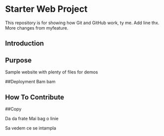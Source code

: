 # Starter Web Project

This repository is for showing how Git and GitHub work, ty me.
Add line thx.
More changes from myfeature.
## Introduction

## Purpose

Sample website with plenty of files for demos

##Deployment
Bam bam

## How To Contribute

##Copy

Da da frate
Mai bag o linie

Sa vedem ce se intampla
